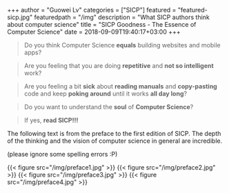 +++
author = "Guowei Lv"
categories = ["SICP"]
featured = "featured-sicp.jpg"
featuredpath = "/img"
description = "What SICP authors think about computer science"
title = "SICP Goodness - The Essence of Computer Science"
date = 2018-09-09T19:40:17+03:00
+++

>Do you think Computer Science **equals** building websites and mobile apps? 

>Are you feeling that you are doing **repetitive** and **not so intelligent** work?

>Are you feeling a bit **sick** about **reading manuals** and **copy-pasting** code and keep **poking around** until it works **all day long**? 

>Do you want to understand the **soul** of **Computer Science**?

>If yes, **read SICP!!!**

The following text is from the preface to the first edition of SICP. The depth of the thinking and the vision of computer science in general are incredible.

(please ignore some spelling errors :P)

{{< figure src="/img/preface1.jpg" >}}
{{< figure src="/img/preface2.jpg" >}}
{{< figure src="/img/preface3.jpg" >}}
{{< figure src="/img/preface4.jpg" >}}
